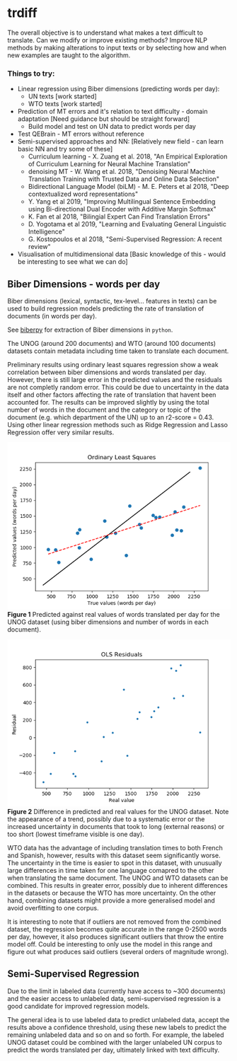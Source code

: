 # trdiff

The overall objective is to understand what makes a text difficult to translate.
Can we modify or improve existing methods? 
Improve NLP methods by making alterations to input texts or by selecting how and when new examples are taught to the algorithm. 

### Things to try:

- Linear regression using Biber dimensions (predicting words per day):
  + UN texts  [work started]
  + WTO texts [work started]
- Prediction of MT errors and it's relation to text difficulty - domain adaptation [Need guidance but should be straight forward]
  + Build model and test on UN data to predict words per day
- Test QEBrain - MT errors without reference
- Semi-supervised approaches and NN: [Relatively new field - can learn basic NN and try some of these]
  + Curriculum learning - X. Zuang et al. 2018, "An Empirical Exploration of Curriculum Learning for Neural Machine Translation" 
  + denoising MT - W. Wang et al. 2018, "Denoising Neural Machine Translation Training with Trusted Data and Online Data Selection"
  + Bidirectional Language Model (biLM) - M. E. Peters et al 2018, "Deep contextualized word representations" 
  + Y. Yang et al 2019, "Improving Multilingual Sentence Embedding using Bi-directional Dual Encoder with Additive Margin Softmax"
  + K. Fan et al 2018, "Bilingial Expert Can Find Translation Errors"
  + D. Yogotama et al 2019, "Learning and Evaluating General Linguistic Intelligence"
  + G. Kostopoulos et al 2018, "Semi-Supervised Regression: A recent review"
- Visualisation of multidimensional data [Basic knowledge of this - would be interesting to see what we can do]

## Biber Dimensions - words per day

Biber dimensions (lexical, syntactic, tex-level... features in texts) can be used to build regression models predicting the rate of translation of documents (in words per day).

See [biberpy](https://github.com/ssharoff/biberpy) for extraction of Biber dimensions in `python`. 

The UNOG (around 200 documents) and WTO (around 100 documents) datasets contain metadata including time taken to translate each document. 

Preliminary results using ordinary least squares regression show a weak correlation between biber dimensions and words translated per day. However, there is still large error in the predicted values and the residuals are not completly random error. This could be due to uncertainty in the data itself and other factors affecting the rate of translation that havent been accounted for. The results can be improved slightly by using the total number of words in the document and the category or topic of the document (e.g. which department of the UN) up to an r2-score = 0.43. Using other linear regression methods such as Ridge Regression and Lasso Regression offer very similar results.  

![UN_OLS](img/un_wpd_ols.png)    
**Figure 1** Predicted against real values of words translated per day for the UNOG dataset (using biber dimensions and number of words in each document).

![UN_OLS_Residuals](img/un_wpd_ols_residuals.png)    
**Figure 2** Difference in predicted and real values for the UNOG dataset. Note the appearance of a trend, possibly due to a systematic error or the increased uncertainty in documents that took to long (external reasons) or too short (lowest timeframe visible is one day).

WTO data has the advantage of including translation times to both French and Spanish, however, results with this dataset seem significantly worse. The uncertainty in the time is easier to spot in this dataset, with unusually large differences in time taken for one language comapred to the other when translating the same document. The UNOG and WTO datasets can be combined. This results in greater error, possibly due to inherent differences in the datasets or because the WTO has more uncertainty. On the other hand, combining datasets might provide a more generalised model and avoid overfitting to one corpus. 

It is interesting to note that if outliers are not removed from the combined dataset, the regression becomes quite accurate in the range 0-2500 words per day, however, it also produces significant outliers that throw the entire model off. Could be interesting to only use the model in this range and figure out what produces said outliers (several orders of magnitude wrong).

## Semi-Supervised Regression
Due to the limit in labeled data (currently have access to ~300 documents) and the easier access to unlabeled data, semi-supervised regression is a good candidate for improved regression models.

The general idea is to use labeled data to predict unlabeled data, accept the results above a confidence threshold, using these new labels to predict the remaining unlabeled data and so on and so forth. For example, the labeled UNOG dataset could be combined with the larger unlabeled UN corpus to predict the words translated per day, ultimately linked with text difficulty. 
